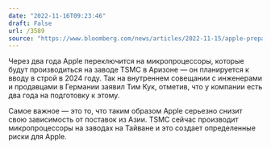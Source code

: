 ```yaml
---
date: "2022-11-16T09:23:46"
draft: False
url: /3589
source: "https://www.bloomberg.com/news/articles/2022-11-15/apple-prepares-to-get-made-in-us-chips-in-pivot-from-asia-supply"
---
```


Через два года Apple переключится на микропроцессоры, которые будут производиться на заводе TSMC в Аризоне — он планируется к вводу в строй в 2024 году. Так на внутреннем совещании с инженерами и продавцами в Германии заявил Тим Кук, отметив, что у компании есть два года на подготовку к этому.

Самое важное — это то, что таким образом Apple серьезно снизит свою зависимость от поставок из Азии. TSMC сейчас производит микропроцессоры на заводах на Тайване и это создает определенные риски для Apple.
